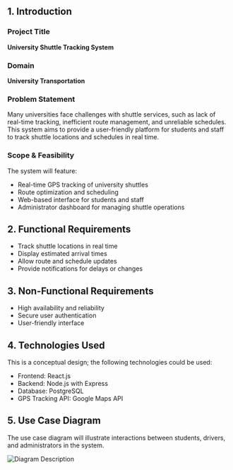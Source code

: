 ## 1. Introduction
### Project Title
**University Shuttle Tracking System**

### Domain
**University Transportation**

### Problem Statement
Many universities face challenges with shuttle services, such as lack of real-time tracking, inefficient route management, and unreliable schedules. This system aims to provide a user-friendly platform for students and staff to track shuttle locations and schedules in real time.

### Scope & Feasibility
The system will feature:
- Real-time GPS tracking of university shuttles
- Route optimization and scheduling
- Web-based interface for students and staff
- Administrator dashboard for managing shuttle operations

## 2. Functional Requirements
- Track shuttle locations in real time
- Display estimated arrival times
- Allow route and schedule updates
- Provide notifications for delays or changes

## 3. Non-Functional Requirements
- High availability and reliability
- Secure user authentication
- User-friendly interface

## 4. Technologies Used
This is a conceptual design; the following technologies could be used:
- Frontend: React.js
- Backend: Node.js with Express
- Database: PostgreSQL
- GPS Tracking API: Google Maps API

## 5. Use Case Diagram
The use case diagram will illustrate interactions between students, drivers, and administrators in the system.

![Diagram Description](https://www.plantuml.com/plantuml/png/TP7FJWGX3CRlF4Kp1s_p2cRzSzIBwtennZJGdI7BWA55ip6-kpCWEsBMM-dt_U0htR1Wb3GvvMWl806Y7KO1OoDfiS4hXLf2X6uhoP2N3f21IrsbApDPRraYpiTimALp8iSauWXketsdefjSAhKyWdwOnMxdbnPREK857YFgW_K3R8yiD7NmgG004fD6df6idzntGUEIE3-mktdDQWiyMVg0Xv24kBhAgRLTXt00h1TNvz9jVRitWqB_1YXoYzoZns56z4WcEMAu-9Ed6DINKZ-V3FtpQCrSlVJzvJfN_k5MM-cLpTlypPrJIe9pKXbQbNL1xsYV-tMscg82Qu8DUPCczmq0)


